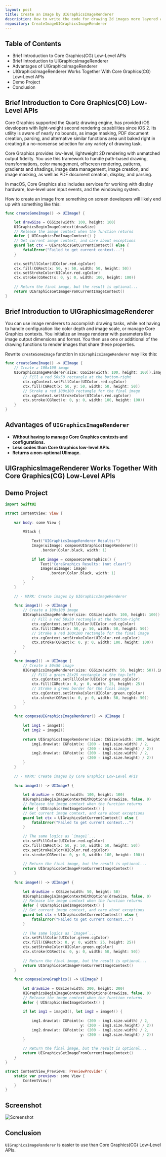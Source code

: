 ```yaml
---
layout: post
title: Create an Image by UIGraphicsImageRenderer
description: How to write the code for drawing 2d images more layered and structured in Swift?
repository: CreateImageUIGraphicsImageRenderer
---
```


## Table of Contents

* Brief Introduction to Core Graphics(CG) Low-Level APIs
* Brief Introduction to UIGraphicsImageRenderer
* Advantages of UIGraphicsImageRenderer
* UIGraphicsImageRenderer Works Together With Core Graphics(CG) Low-Level APIs
* Demo Project
* Conclusion
## Brief Introduction to Core Graphics(CG) Low-Level APIs

Core Graphics supported the Quartz drawing engine, has provided iOS developers with light-weight second rendering capabilities since iOS 2. Its utility is aware of nearly no bounds, as image masking, PDF document creation, parsing, and alternative similar functions area unit baked right in creating it a no-nonsense selection for any variety of drawing task.

Core Graphics provides low-level, lightweight 2D rendering with unmatched output fidelity. You use this framework to handle path-based drawing, transformations, color management, offscreen rendering, patterns, gradients and shadings, image data management, image creation, and image masking, as well as PDF document creation, display, and parsing.

In macOS, Core Graphics also includes services for working with display hardware, low-level user input events, and the windowing system.

How to create an image from something on screen developers will likely end up with something like this:

```swift
func createSomeImage() -> UIImage? {

    let drawSize = CGSize(width: 100, height: 100)
    UIGraphicsBeginImageContext(drawSize)
    // Release the image context when the function returns
    defer { UIGraphicsEndImageContext() }
    // Get current image context, and care about exceptions
    guard let ctx = UIGraphicsGetCurrentContext() else {
        fatalError("Failed to get current context...")
    }
    
    ctx.setFillColor(UIColor.red.cgColor)
    ctx.fill(CGRect(x: 50, y: 50, width: 50, height: 50))
    ctx.setStrokeColor(UIColor.red.cgColor)
    ctx.stroke(CGRect(x: 0, y: 0, width: 100, height: 100))
    
    // Return the final image, but the result is optional...
    return UIGraphicsGetImageFromCurrentImageContext()
}
```

## Brief Introduction to UIGraphicsImageRenderer

You can use image renderers to accomplish drawing tasks, while not having to handle configuration like color depth and image scale, or manage Core Graphics contexts. You initialize an image renderer with parameters like image output dimensions and format. You then use one or additional of the drawing functions to render images that share these properties.

Rewrite `createSomeImage` function in `UIGraphicsIamgeRenderer` way like this:

```swift
func createSomeImage() -> UIImage {
    // Create a 100x100 image
    UIGraphicsImageRenderer(size: CGSize(width: 100, height: 100)).image { ctx in
        // Fill a red 50x50 rectangle at the bottom-right
        ctx.cgContext.setFillColor(UIColor.red.cgColor)
        ctx.fill(CGRect(x: 50, y: 50, width: 50, height: 50))
        // Stroke a red 100x100 rectangle for the final image
        ctx.cgContext.setStrokeColor(UIColor.red.cgColor)
        ctx.stroke(CGRect(x: 0, y: 0, width: 100, height: 100))
    }
}
```

## Advantages of `UIGraphicsImageRenderer`

* **Without having to manage Core Graphics contexts and configurations.** 
* **Less codes than Core Graphics low-level APIs.**
* **Returns a non-optional UIImage.**

## UIGraphicsImageRenderer Works Together With Core Graphics(CG) Low-Level APIs


## Demo Project

```swift
import SwiftUI

struct ContentView: View {
    
    var body: some View {
        
        VStack {
            
            Text("UIGraphicsImageRenderer Results:")
            Image(uiImage: composeUIGraphicsImageRenderer())
                .border(Color.black, width: 1)
            
            if let image = composeCoreGraphics() {
                Text("CoreGraphics Results: (not clear)")
                Image(uiImage: image)
                    .border(Color.black, width: 1)
            }
        }
    }
    
    // - MARK: Create images by UIGraphicsImageRenderer
    
    func image1() -> UIImage {
        // Create a 100x100 image
        UIGraphicsImageRenderer(size: CGSize(width: 100, height: 100)).image { ctx in
            // Fill a red 50x50 rectangle at the bottom-right
            ctx.cgContext.setFillColor(UIColor.red.cgColor)
            ctx.fill(CGRect(x: 50, y: 50, width: 50, height: 50))
            // Stroke a red 100x100 rectangle for the final image
            ctx.cgContext.setStrokeColor(UIColor.red.cgColor)
            ctx.stroke(CGRect(x: 0, y: 0, width: 100, height: 100))
        }
    }
    
    func image2() -> UIImage {
        // Create a 50x50 image
        UIGraphicsImageRenderer(size: CGSize(width: 50, height: 50)).image { ctx in
            // Fill a green 25x25 rectangle at the top-left
            ctx.cgContext.setFillColor(UIColor.green.cgColor)
            ctx.fill(CGRect(x: 0, y: 0, width: 25, height: 25))
            // Stroke a green border for the final image
            ctx.cgContext.setStrokeColor(UIColor.green.cgColor)
            ctx.stroke(CGRect(x: 0, y: 0, width: 50, height: 50))
        }
    }
    
    func composeUIGraphicsImageRenderer() -> UIImage {
        
        let img1 = image1()
        let img2 = image2()
        
        return UIGraphicsImageRenderer(size: CGSize(width: 200, height: 200)).image { ctx in
            img1.draw(at: CGPoint(x: (200 - img1.size.width) / 2,
                                  y: (200 - img1.size.height) / 2))
            img2.draw(at: CGPoint(x: (200 - img2.size.width) / 2,
                                  y: (200 - img2.size.height) / 2))
        }
    }
    
    // - MARK: Create images by Core Graphics Low-Level APIs
    
    func image3() -> UIImage? {
        
        let drawSize = CGSize(width: 100, height: 100)
        UIGraphicsBeginImageContextWithOptions(drawSize, false, 0)
        // Release the image context when the function returns
        defer { UIGraphicsEndImageContext() }
        // Get current image context, and care about exceptions
        guard let ctx = UIGraphicsGetCurrentContext() else {
            fatalError("Failed to get current context...")
        }
        
        // The same logics as `image1`...
        ctx.setFillColor(UIColor.red.cgColor)
        ctx.fill(CGRect(x: 50, y: 50, width: 50, height: 50))
        ctx.setStrokeColor(UIColor.red.cgColor)
        ctx.stroke(CGRect(x: 0, y: 0, width: 100, height: 100))
        
        // Return the final image, but the result is optional...
        return UIGraphicsGetImageFromCurrentImageContext()
    }
    
    func image4() -> UIImage? {
        
        let drawSize = CGSize(width: 50, height: 50)
        UIGraphicsBeginImageContextWithOptions(drawSize, false, 0)
        // Release the image context when the function returns
        defer { UIGraphicsEndImageContext() }
        // Get current image context, and care about exceptions
        guard let ctx = UIGraphicsGetCurrentContext() else {
            fatalError("Failed to get current context...")
        }
        
        // The same logics as `image4`...
        ctx.setFillColor(UIColor.green.cgColor)
        ctx.fill(CGRect(x: 0, y: 0, width: 25, height: 25))
        ctx.setStrokeColor(UIColor.green.cgColor)
        ctx.stroke(CGRect(x: 0, y: 0, width: 50, height: 50))
        
        // Return the final image, but the result is optional...
        return UIGraphicsGetImageFromCurrentImageContext()
    }
    
    func composeCoreGraphics() -> UIImage? {
        
        let drawSize = CGSize(width: 200, height: 200)
        UIGraphicsBeginImageContextWithOptions(drawSize, false, 0)
        // Release the image context when the function returns
        defer { UIGraphicsEndImageContext() }
        
        if let img1 = image3(), let img2 = image4() {
            
            img1.draw(at: CGPoint(x: (200 - img1.size.width) / 2,
                                  y: (200 - img1.size.height) / 2))
            img2.draw(at: CGPoint(x: (200 - img2.size.width) / 2,
                                  y: (200 - img2.size.height) / 2))
        }
        
        // Return the final image, but the result is optional...
        return UIGraphicsGetImageFromCurrentImageContext()
    }
}

struct ContentView_Previews: PreviewProvider {
    static var previews: some View {
        ContentView()
    }
}
```

## Screenshot

![Screenshot](/assets/2021-04-25-create-image-uigraphicsimagerenderer.png)

## Conclusion

`UIGraphicsImageRenderer` is easier to use than Core Graphics(CG) Low-Level APIs.
